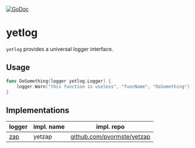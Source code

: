 [![GoDoc](https://godoc.org/github.com/pvormste/yetlog?status.svg)](https://godoc.org/github.com/pvormste/yetlog)

# yetlog

`yetlog` provides a universal logger interface.

## Usage

```go
func DoSomething(logger yetlog.Logger) {
    logger.Warn("this function is useless", "funcName", "DoSomething")
}
```

## Implementations

| logger | impl. name | impl. repo | 
| ------ | ---------- | ---------- |
| [zap](https://github.com/uber-go/zap) | yetzap | [github.com/pvormste/yetzap](https://github.com/pvormste/yetzap) |